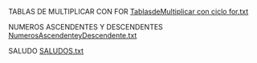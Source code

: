 TABLAS DE MULTIPLICAR CON FOR
[TablasdeMultiplicar con ciclo for.txt](https://github.com/Dhles97/core-code-challenges-/files/10260410/TablasdeMultiplicar.con.ciclo.for.txt)

NUMEROS ASCENDENTES Y DESCENDENTES 
[NumerosAscendenteyDescendente.txt](https://github.com/Dhles97/core-code-challenges-/files/10263504/NumerosAscendenteyDescendente.txt)

SALUDO
[SALUDOS.txt](https://github.com/Dhles97/core-code-challenges-/files/10263507/SALUDOS.txt)



